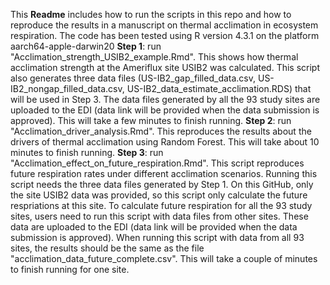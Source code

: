 This **Readme** includes how to run the scripts in this repo and how to reproduce the results in a manuscript on thermal acclimation in ecosystem respiration. The code has been tested using R version 4.3.1 on the platform aarch64-apple-darwin20
**Step 1**: run "Acclimation_strength_USIB2_example.Rmd". This shows how thermal acclimation strength at the Ameriflux site USIB2 was calculated. This script also generates three data files (US-IB2_gap_filled_data.csv, US-IB2_nongap_filled_data.csv, US-IB2_data_estimate_acclimation.RDS) that will be used in Step 3. The data files generated by all the 93 study sites are uploaded to the EDI (data link will be provided when the data submission is approved). This will take a few minutes to finish running. 
**Step 2**: run "Acclimation_driver_analysis.Rmd". This reproduces the results about the drivers of thermal acclimation using Random Forest. This will take about 10 minutes to finish running. 
**Step 3**: run "Acclimation_effect_on_future_respiration.Rmd". This script reproduces future respiration rates under different acclimation scenarios. Running this script needs the three data files generated by Step 1. On this GitHub, only the site USIB2 data was provided, so this script only calculate the future respriations at this site. To calculate future respiration for all the 93 study sites, users need to run this script with data files from other sites. These data are uploaded to the EDI (data link will be provided when the data submission is approved). When running this script with data from all 93 sites, the results should be the same as the file "acclimation_data_future_complete.csv". This will take a couple of minutes to finish running for one site. 
